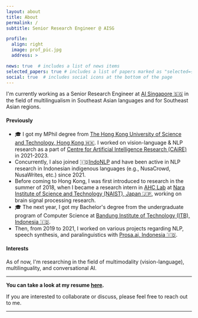 ```yaml
---
layout: about
title: About
permalink: /
subtitle: Senior Research Engineer @ AISG

profile:
  align: right
  image: prof_pic.jpg
  address: >

news: true  # includes a list of news items
selected_papers: true # includes a list of papers marked as "selected={true}"
social: true  # includes social icons at the bottom of the page
---
```


I'm currently working as a Senior Research Engineer at [AI Singapore 🇸🇬](https://aisingapore.org/) in the field of multilingualism in Southeast Asian languages and for Southeast Asian regions.

#### Previously

- 🎓 I got my MPhil degree from [The Hong Kong University of Science and Technology, Hong Kong 🇭🇰](https://hkust.edu.hk/). I worked on vision-language & NLP research as a part of [Centre for Artificial Intelligence Research (CAiRE)](https://pascale.home.ece.ust.hk/team.html) in 2021-2023.
- Concurrently, I also joined 🇮🇩[IndoNLP](https://github.com/IndoNLP) and have been active in NLP research in Indonesian indigenous languages (e.g., NusaCrowd, NusaWrites, etc.) since 2021.
- Before coming to Hong Kong, I was first introduced to research in the summer of 2018, when I became a research intern in [AHC Lab](https://ahcweb01.naist.jp/en/) at [Nara Institute of Science and Technology (NAIST), Japan 🇯🇵](http://www.naist.jp/en/), working on brain signal processing research.
- 🎓 The next year, I got my Bachelor's degree from the undergraduate program of Computer Science at [Bandung Institute of Technology (ITB), Indonesia 🇮🇩](https://itb.ac.id/).
- Then, from 2019 to 2021, I worked on various projects regarding NLP, speech synthesis, and paralinguistics with [Prosa.ai, Indonesia 🇮🇩](https://prosa.ai/).

#### Interests

As of now, I'm researching in the field of multimodality (vision-language), multilinguality, and conversational AI.

--------

<b>You can take a look at my resume [here](https://docs.google.com/document/d/e/2PACX-1vSs4CjiW0KRCA36m4_k3vFfwi3v_3h11_7IAetpNpyXZw_rBtG-y4H9cgbTZRqN0xd2FZbfFGHNPaMY/pub).</b>

If you are interested to collaborate or discuss, please feel free to reach out to me.

--------
